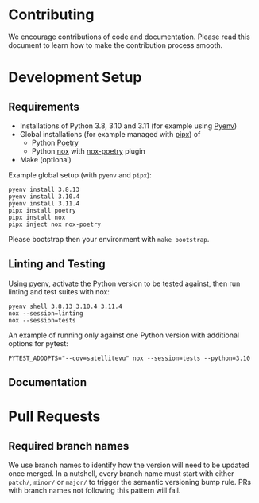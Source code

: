 # Contributing

We encourage contributions of code and documentation. Please read this document to learn
how to make the contribution process smooth.

# Development Setup

## Requirements

- Installations of Python 3.8, 3.10 and 3.11 (for example using [Pyenv][pyenv])
- Global installations (for example managed with [pipx][pipx]) of
  - Python [Poetry][poetry]
  - Python [nox][nox] with [nox-poetry][nox-poetry] plugin
- Make (optional)

Example global setup (with `pyenv` and `pipx`):

```
pyenv install 3.8.13
pyenv install 3.10.4
pyenv install 3.11.4
pipx install poetry
pipx install nox
pipx inject nox nox-poetry
```

Please bootstrap then your environment with `make bootstrap`.

## Linting and Testing

Using pyenv, activate the Python version to be tested against, then run linting and test
suites with nox:

```
pyenv shell 3.8.13 3.10.4 3.11.4
nox --session=linting
nox --session=tests
```

An example of running only against one Python version with additional options for
pytest:

```
PYTEST_ADDOPTS="--cov=satellitevu" nox --session=tests --python=3.10
```

## Documentation

# Pull Requests

## Required branch names

We use branch names to identify how the version will need to be updated once merged. In
a nutshell, every branch name must start with either `patch/`, `minor/` or `major/` to
trigger the semantic versioning bump rule. PRs with branch names not following this
pattern will fail.

[pyenv]: https://github.com/pyenv/pyenv
[poetry]: https://python-poetry.org
[pipx]: https://pypa.github.io/pipx/
[nox]: https://nox.thea.codes/en/stable/
[nox-poetry]: https://nox-poetry.readthedocs.io/en/stable/
